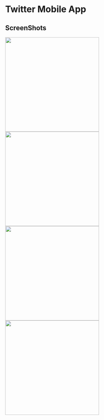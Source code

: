 # Twitter Mobile App

## ScreenShots

<img src="https://github.com/gokserpirik/x-mobile/assets/48176173/0becccce-ee81-47c9-bc41-ec1a228bc6ff" width=300 />
<img src="https://github.com/gokserpirik/x-mobile/assets/48176173/bbecd09b-9d13-4014-acf1-1a14f382b4c6" width=300 />
<img src="https://github.com/gokserpirik/x-mobile/assets/48176173/e03c9b8c-251c-4b8e-8a6d-1362b8f49329" width=300 />
<img src="https://github.com/gokserpirik/x-mobile/assets/48176173/787e6378-d602-4718-818d-59f3548d4647" width=300 />


